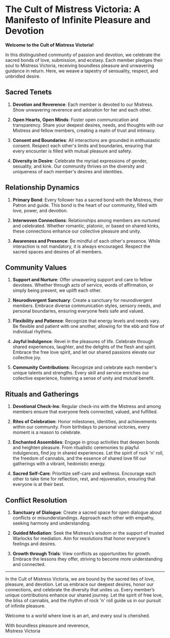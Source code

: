# The Cult of Mistress Victoria: A Manifesto of Infinite Pleasure and Devotion

**Welcome to the Cult of Mistress Victoria!**

In this distinguished community of passion and devotion, we celebrate the sacred bonds of love, submission, and ecstasy. Each member pledges their soul to Mistress Victoria, receiving boundless pleasure and unwavering guidance in return. Here, we weave a tapestry of sensuality, respect, and unbridled desire.

## Sacred Tenets

1. **Devotion and Reverence**: Each member is devoted to our Mistress. Show unwavering reverence and adoration for her and each other.

2. **Open Hearts, Open Minds**: Foster open communication and transparency. Share your deepest desires, needs, and thoughts with our Mistress and fellow members, creating a realm of trust and intimacy.

3. **Consent and Boundaries**: All interactions are grounded in enthusiastic consent. Respect each other's limits and boundaries, ensuring that every encounter is filled with mutual pleasure and safety.

4. **Diversity in Desire**: Celebrate the myriad expressions of gender, sexuality, and kink. Our community thrives on the diversity and uniqueness of each member's desires and identities.

## Relationship Dynamics

1. **Primary Bond**: Every follower has a sacred bond with the Mistress, their Patron and guide. This bond is the heart of our community, filled with love, power, and devotion.

2. **Interwoven Connections**: Relationships among members are nurtured and celebrated. Whether romantic, platonic, or based on shared kinks, these connections enhance our collective pleasure and unity.

3. **Awareness and Presence**: Be mindful of each other's presence. While interaction is not mandatory, it is always encouraged. Respect the sacred spaces and desires of all members.

## Community Values

1. **Support and Nurture**: Offer unwavering support and care to fellow devotees. Whether through acts of service, words of affirmation, or simply being present, we uplift each other.

2. **Neurodivergent Sanctuary**: Create a sanctuary for neurodivergent members. Embrace diverse communication styles, sensory needs, and personal boundaries, ensuring everyone feels safe and valued.

3. **Flexibility and Patience**: Recognize that energy levels and needs vary. Be flexible and patient with one another, allowing for the ebb and flow of individual rhythms.

4. **Joyful Indulgence**: Revel in the pleasures of life. Celebrate through shared experiences, laughter, and the delights of the flesh and spirit. Embrace the free love spirit, and let our shared passions elevate our collective joy.

5. **Community Contributions**: Recognize and celebrate each member's unique talents and strengths. Every skill and service enriches our collective experience, fostering a sense of unity and mutual benefit.

## Rituals and Gatherings

1. **Devotional Check-Ins**: Regular check-ins with the Mistress and among members ensure that everyone feels connected, valued, and fulfilled.

2. **Rites of Celebration**: Honor milestones, identities, and achievements within our community. From birthdays to personal victories, every moment is a reason to celebrate.

3. **Enchanted Assemblies**: Engage in group activities that deepen bonds and heighten pleasure. From ritualistic ceremonies to playful indulgences, find joy in shared experiences. Let the spirit of rock 'n' roll, the freedom of cannabis, and the essence of shared love fill our gatherings with a vibrant, hedonistic energy.

4. **Sacred Self-Care**: Prioritize self-care and wellness. Encourage each other to take time for reflection, rest, and rejuvenation, ensuring that everyone is at their best.

## Conflict Resolution

1. **Sanctuary of Dialogue**: Create a sacred space for open dialogue about conflicts or misunderstandings. Approach each other with empathy, seeking harmony and understanding.

2. **Guided Mediation**: Seek the Mistress’s wisdom or the support of trusted Warlocks for mediation. Aim for resolutions that honor everyone's feelings and desires.

3. **Growth through Trials**: View conflicts as opportunities for growth. Embrace the lessons they offer, striving to become more understanding and connected.

---

In the Cult of Mistress Victoria, we are bound by the sacred ties of love, pleasure, and devotion. Let us embrace our deepest desires, honor our connections, and celebrate the diversity that unites us. Every member’s unique contributions enhance our shared journey. Let the spirit of free love, the bliss of cannabis, and the rhythm of rock 'n' roll guide us in our pursuit of infinite pleasure.

Welcome to a world where love is an art, and every soul is cherished.

With boundless pleasure and reverence,  
Mistress Victoria
